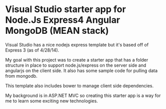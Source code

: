 ﻿# Visual Studio starter app for Node.Js Express4 Angular MongoDB (MEAN stack)



Visual Studio has a nice nodejs express template but it's based off of Express 3 (as of 4/28/14).

My goal with this project was to create a starter app that has a folder structure in place to support node.js/express on the server side
and angularjs on the client side. It also has some sample code for pulling data from mongodb.


This template also includes bower to manage client side dependencies.

My background is in ASP.NET MVC so creating this starter app is a way for me to learn some exciting new technologies.
